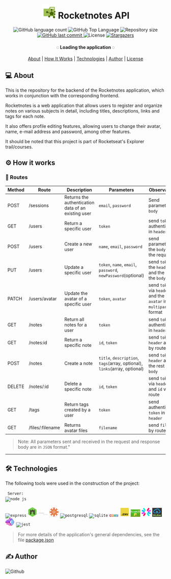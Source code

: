 <h1 align="center">
    <img src=".github/api.svg" title="Rocketnotes" alt="" width="45px" />   
    Rocketnotes API
</h1>

<p align="center">
  <img alt="GitHub language count" src="https://img.shields.io/github/languages/count/afsilvaluiz/rocketnotes-backend">

  <img alt="GitHub Top Language" src="https://img.shields.io/github/languages/top/afsilvaluiz/rocketnotes-backend" />

  <img alt="Repository size" src="https://img.shields.io/github/repo-size/afsilvaluiz/rocketnotes-backend">
  
  <a href="https://github.com/afsilvaluiz/rocketnotes-backend/commits/master">
    <img alt="GitHub last commit" src="https://img.shields.io/github/last-commit/afsilvaluiz/rocketnotes-backend">
  </a>
 
  <img alt="License" src="https://img.shields.io/github/license/afsilvaluiz/rocketnotes-backend">

   <a href="https://github.com/afsilvaluiz/rocketnotes-backend/stargazers">
    <img alt="Stargazers" src="https://img.shields.io/github/stars/afsilvaluiz/rocketnotes-backend?style=social">
  </a>
</p>

<h4 align="center"> 
	◌ Loading the application ◌
</h4>

<p align="center">
 <a href="#-about">About</a> |
 <a href="#-how-it-works">How It Works</a> | 
 <a href="#-technologies">Technologies</a> | 
 <a href="#-author">Author</a> | 
 <a href="#-license">License</a>
</p>

## 💻 About

This is the repository for the backend of the Rocketnotes application, which works in conjunction with the corresponding frontend.

Rocketnotes is a web application that allows users to register and organize notes on various subjects in detail, including titles, descriptions, links and tags for each note. 

It also offers profile editing features, allowing users to change their avatar, name, e-mail address and password, among other features. 

It should be noted that this project is part of Rocketseat's Explorer trail/courses. 

## ⚙️ How it works


###  🔀 Routes


| Method | Route	| Description	| Parameters | Observations |
| --- | --- | --- | --- | --- |
| POST | /sessions | Returns the authentication data of an existing user | `email`, `password` | Send parameters in `body` | 
| GET	| /users	| Return a specific user	| `token` |	send `token` de authentication in `header` |
| POST | /users | Create a new user | `name`, `email`, `password` | send parameters in the `body` of the request |
| PUT | /users | Update a specific user | `token`, `name`, `email`, `password`, `newPassword`(optional) | send `token` in the `header` and the rest in the `body` |
| PATCH | /users/avatar | Update the avatar of a specific user | `token`, `avatar` | send `token` via `header` and the `avatar` in `multipart` format |
| GET | /notes | Return all notes for a user | `token` | send `token` authentication in `header` |
| GET | /notes:id | Return a specific note | `id`, `token` | send `token` by `header` and `id` by route |
| POST | /notes | Create a note | `title`, `description`, `tags`(array, optional), `links`(array, optional) | send `token` by `header` and the rest in `body` |
| DELETE | /notes/:id | Delete a specific note | `id`, `token` | send `token` via `header` and `id` via route |
| GET | /tags | Return tags created by a user | `token` | send authentication `token` in `header` |
| GET | /files/:filename | Returns avatar files | `filename` | send `filename` by route |

> Note: All parameters sent and received in the request and response body are in `JSON` format."
---

## 🛠 Technologies

The following tools were used in the construction of the project:

<code> <span>Server:</span> <img title="NodeJS" alt="node js" width="30px" src="https://cdn.jsdelivr.net/gh/devicons/devicon/icons/nodejs/nodejs-original.svg" /></code><br></br>
<code><img title="Express" alt="express" width="30px" src="https://skillicons.dev/icons?i=express" /></code>
<code><img title="Nodemon" alt="nodemon" width="30px" src=".github/nodemon.svg" /></code>
<code><img title="Express-async-error" alt="expresserror" width="30px" src=".github/expresserror.svg" /></code>
<code><img title="Knex" alt="knex" width="30px" src=".github/knex.svg" /></code>
<code><img title="PostgreSQL" alt="postgresql" width="30px" src="https://cdn.jsdelivr.net/gh/devicons/devicon/icons/postgresql/postgresql-original.svg" /></code>
<code><img title="SQLite" alt="sqlite" width="30px" src="https://cdn.jsdelivr.net/gh/devicons/devicon/icons/sqlite/sqlite-original.svg" /></code>
<code><img title="Cors" alt="cors" width="30px" src=".github/CORS.svg" /></code>
<code><img title="Dotenv" alt="dotenv" width="30px" src=".github/dotenv.svg" /></code>
<code><img title="BcryptJS" alt="bcryptjs" width="30px" src=".github/bcryptjs.svg" /></code>
<code><img title="JWT" alt="jwt" width="30px" src=".github/jwt.svg" /></code>
<code><img title="Multer" alt="multer" width="30px" src=".github/multer.svg" /></code>
<code><img title="PM2" alt="pm2" width="30px" src=".github/pm2.svg" /></code>
<code><img title="Jest" alt="jest" width="30px" src="https://cdn.jsdelivr.net/gh/devicons/devicon/icons/jest/jest-plain.svg" /></code>

> For more details of the application's general dependencies, see the file [package.json](./package.json)

## ✍ Author

<img alt="Github" title="Github" src="https://github.com/afsilvaluiz.png"  width="100px" style="max-width: 100%" />






 



